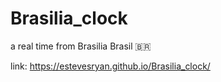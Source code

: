 # Brasilia_clock
a real time from Brasilia Brasil 🇧🇷

link: https://estevesryan.github.io/Brasilia_clock/
